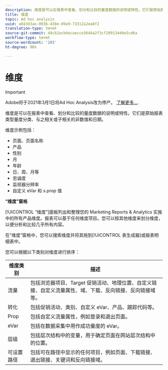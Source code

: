 ```yaml
---
description: 维度是可以在报表中查看、划分和比较的量度数据的说明或特性。它们是原始报表类型量度分类、与之相关或子相关的非数值和日期。
title: 维度
topic: Ad hoc analysis
uuid: a843d3ae-093b-438e-89a9-73312a2ea6f2
translation-type: tm+mt
source-git-commit: d4cb2acb4ecaecce3644a2f3cf29913440e5cd6a
workflow-type: tm+mt
source-wordcount: '283'
ht-degree: 96%

---
```



# 维度

>[!IMPORTANT]
>
>Adobe将于2021年3月1日将Ad Hoc Analysis改为停产。 [了解更多...](https://adobe.ly/discoverworkspace).

维度是可以在报表中查看、划分和比较的量度数据的说明或特性。它们是原始报表类型量度分类、与之相关或子相关的非数值和日期。

维度示例包括：

* 页面、页面名称
* 产品
* 性别
* 月
* 年龄
* 日、周、月等
* 忠诚度
* 监视器分辨率
* 自定义 eVar 和 s.prop 值

**“维度”窗格**

[!UICONTROL “维度”]面板列出和整理您的 Marketing Reports &amp; Analytics 实施中的所有产品维度。报表可以基于任何维度项目。您可以按其他维度来划分维度，以便分析和比较几乎所有内容。

在“维度”窗格中，您可以搜索维度并将其拖到[!UICONTROL 表生成器]或报表明细表中。

您可以根据以下类别对维度进行排序：

| 维度类别 | 描述 |
|--- |--- |
| 流量 | 包括浏览器项目、Target 促销活动、地理位置、自定义链接、自定义流量属性、域、下载、反向链接、反向链接域等。 |
| 转化 | 包括促销活动、类别、自定义 eVar、产品、跟踪代码等。 |
| Prop | 包括自定义流量属性，例如登录和退出页面。 |
| eVar | 包括在数据采集中用作成功量度的 eVar。 |
| 层级 | 包括层次结构中的变量，用于确定页面在网站层次结构中的位置。 |
| 可设置路径 | 包括可在路径中显示的任何项目，例如页面、下载链接、退出链接、关键词和反向链接域。 |
